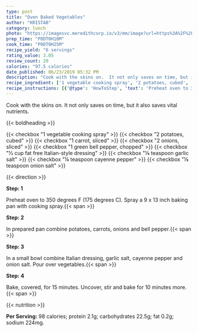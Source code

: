 ```yaml
---
type: post
title: "Oven Baked Vegetables"
author: "KRISTAB"
category: lunch
photo: "https://imagesvc.meredithcorp.io/v3/mm/image?url=https%3A%2F%2Fimages.media-allrecipes.com%2Fuserphotos%2F342773.jpg"
prep_time: "P0DT0H10M"
cook_time: "P0DT0H25M"
recipe_yield: "6 servings"
rating_value: 3.05
review_count: 20
calories: "97.5 calories"
date_published: 06/23/2019 05:32 PM
description: "Cook with the skins on.  It not only saves on time, but it also saves vital nutrients."
recipe_ingredient: ['1 vegetable cooking spray', '2 potatoes, cubed', '1 carrot, sliced', '2 onions, sliced', '1 green bell pepper, chopped', '⅓ cup fat free Italian-style dressing', '⅛ teaspoon garlic salt', '¼ teaspoon cayenne pepper', '⅛ teaspoon onion salt']
recipe_instructions: [{'@type': 'HowToStep', 'text': 'Preheat oven to 350 degrees F (175 degrees C).  Spray a 9 x 13 inch baking pan with cooking spray.\n'}, {'@type': 'HowToStep', 'text': 'In prepared pan combine potatoes, carrots, onions and bell pepper.\n'}, {'@type': 'HowToStep', 'text': 'In a small bowl combine Italian dressing, garlic salt, cayenne pepper and onion salt.  Pour over vegetables.\n'}, {'@type': 'HowToStep', 'text': 'Bake, covered, for 15 minutes.  Uncover, stir and bake for 10 minutes more.\n'}]
---
```


Cook with the skins on.  It not only saves on time, but it also saves vital nutrients. 

{{< boldheading >}}

{{< checkbox "1  vegetable cooking spray" >}}
{{< checkbox "2  potatoes, cubed" >}}
{{< checkbox "1  carrot, sliced" >}}
{{< checkbox "2  onions, sliced" >}}
{{< checkbox "1  green bell pepper, chopped" >}}
{{< checkbox "⅓ cup fat free Italian-style dressing" >}}
{{< checkbox "⅛ teaspoon garlic salt" >}}
{{< checkbox "¼ teaspoon cayenne pepper" >}}
{{< checkbox "⅛ teaspoon onion salt" >}}


{{< direction >}}

**Step: 1**

Preheat oven to 350 degrees F (175 degrees C).  Spray a 9 x 13 inch baking pan with cooking spray.{{< span >}}

**Step: 2**

In prepared pan combine potatoes, carrots, onions and bell pepper.{{< span >}}

**Step: 3**

In a small bowl combine Italian dressing, garlic salt, cayenne pepper and onion salt.  Pour over vegetables.{{< span >}}

**Step: 4**

Bake, covered, for 15 minutes.  Uncover, stir and bake for 10 minutes more.{{< span >}}

{{< nutrition >}}

**Per Serving:** 98 calories; protein 2.1g; carbohydrates 22.5g; fat 0.2g; sodium 224mg.